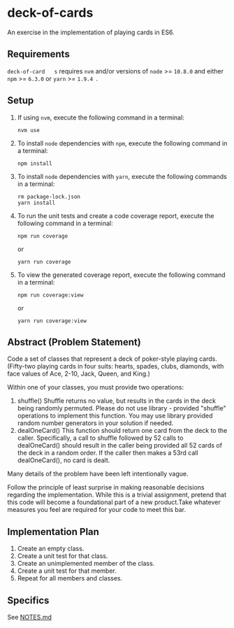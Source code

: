 # deck-of-cards #

An exercise in the implementation of playing cards in ES6.

## Requirements ##

`deck-of-card	s` requires `nvm` and/or versions of `node` >= `10.8.0` and either `npm` >= `6.3.0` or `yarn` >= `1.9.4	`.

## Setup ##

1. If using `nvm`, execute the following command in a terminal:
   
   `nvm use`
1. To install `node` dependencies with `npm`, execute the following command in a terminal:

	`npm install`
	
1. To install `node` dependencies with `yarn`, execute the following commands in a terminal:

	```
	rm package-lock.json
	yarn install
	```
	
1. To run the unit tests and create a code coverage report, execute the following command in a terminal:

   `npm run coverage`
   
   or
   
   `yarn run coverage`
   
1. To view the generated coverage report, execute the following command in a terminal:

	`npm run coverage:view`
	
	or
	
	`yarn run coverage:view`



## Abstract (Problem Statement) ##

Code a set of classes that represent a deck of poker-style playing cards. (Fifty-two playing cards in four suits: hearts, spades, clubs, diamonds, with face values of Ace, 2-10, Jack, Queen, and King.)

Within one of your classes, you must provide t​wo o​perations:

1. shuffle() Shuffle returns no value, but results in the cards in the deck being
randomly permuted.  Please ​do not ​use library - provided "shuffle" operations to implement this function. You may use library provided random number generators in your solution if needed.
2. dealOneCard() This function should return one card from the deck to the caller. Specifically, a call to shuffle followed by 52 calls to dealOneCard() should result in the caller being provided all 52 cards of the deck in a random order. If the caller then makes a 53rd call dealOneCard(), no card is dealt.

Many details of the problem have been left intentionally vague.

Follow the principle of least surprise in making reasonable decisions regarding the implementation.  While this is a trivial assignment, pretend that this code will become a foundational part of a new product.  ​Take whatever measures you feel are required for your code to meet this bar.

## Implementation Plan ##

1. Create an empty class.
1. Create a unit test for that class.
1. Create an unimplemented member of the class.
1. Create a unit test for that member.
1. Repeat for all members and classes.

## Specifics ##

See [NOTES.md](notes.md)